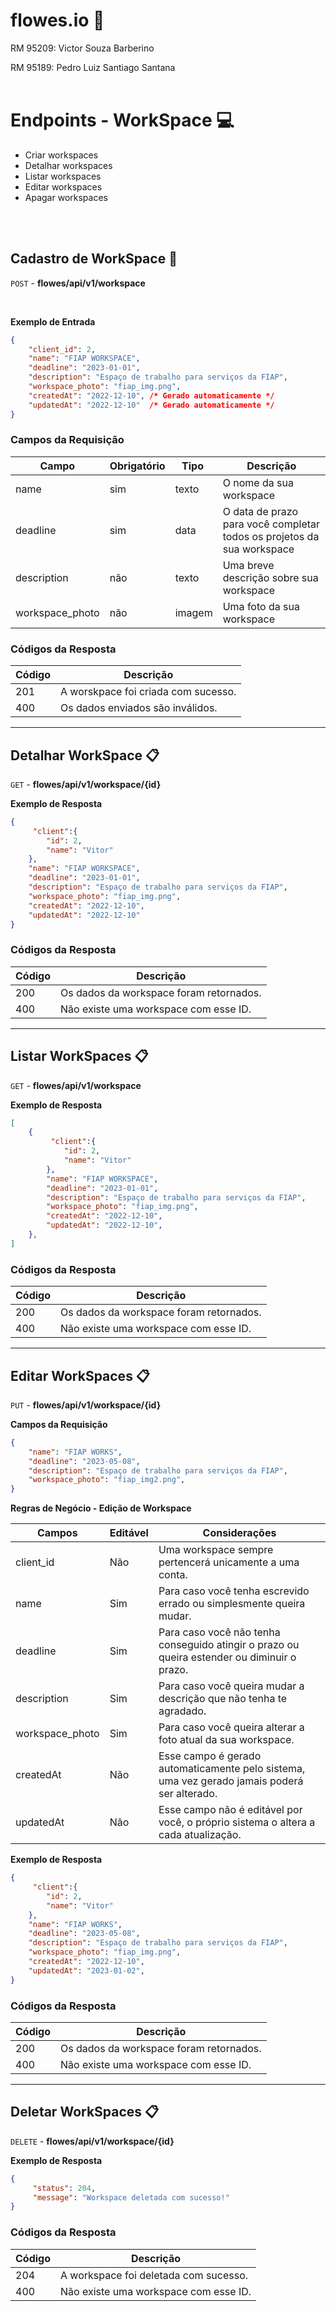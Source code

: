 
<!-- Nome do projeto -->
# flowes.io 🌻

<!-- Integrantes do grupo -->
RM 95209: Victor Souza Barberino

RM 95189: Pedro Luiz Santiago Santana
<br/>
<br/>

<!-- Listagem dos endpoints -->
# Endpoints - WorkSpace 💻
- Criar workspaces
- Detalhar workspaces
- Listar workspaces
- Editar workspaces  
- Apagar workspaces
</br>
</br>

## Cadastro de WorkSpace 🔨

<!-- Endereço do recurso -->
`POST` - **flowes/api/v1/workspace**

<!-- Colocar a versão é importante para compatibilidade  --> 
**Exemplo de Entrada** 

```json
{
    "client_id": 2,
    "name": "FIAP WORKSPACE",
    "deadline": "2023-01-01",
    "description": "Espaço de trabalho para serviços da FIAP",
    "workspace_photo": "fiap_img.png",
    "createdAt": "2022-12-10", /* Gerado automaticamente */
    "updatedAt": "2022-12-10"  /* Gerado automaticamente */
}
```
### **Campos da Requisição**

| Campo | Obrigatório | Tipo  | Descrição |
|-------|-------------|-------|-----------|
|name   |sim          |texto |O nome da sua workspace
|deadline|sim|data| O data de prazo para você completar todos os projetos da sua workspace
|description| não| texto| Uma breve descrição sobre sua workspace
workspace_photo|não|imagem|Uma foto da sua workspace

### **Códigos da Resposta**

| Código | Descrição                            |
|--------|--------------------------------------|
|201     | A worskpace foi criada com sucesso.  |
|400     | Os dados enviados são inválidos.     |


---


## Detalhar WorkSpace 📋

<!-- Endereço do recurso -->
`GET` - **flowes/api/v1/workspace/{id}**

**Exemplo de Resposta** 
```json
{
     "client":{
        "id": 2,
        "name": "Vitor"
    },
    "name": "FIAP WORKSPACE",
    "deadline": "2023-01-01",
    "description": "Espaço de trabalho para serviços da FIAP",
    "workspace_photo": "fiap_img.png",
    "createdAt": "2022-12-10",
    "updatedAt": "2022-12-10"
}
```
### **Códigos da Resposta**

| Código | Descrição                                |
|--------|------------------------------------------|
|200     | Os dados da workspace foram retornados.  |
|400     | Não existe uma workspace com esse ID.    |


---


## Listar WorkSpaces 📋

<!-- Endereço do recurso -->
`GET` - **flowes/api/v1/workspace**

**Exemplo de Resposta** 
```json
[
    {
         "client":{
            "id": 2,
            "name": "Vitor"
        },
        "name": "FIAP WORKSPACE",
        "deadline": "2023-01-01",
        "description": "Espaço de trabalho para serviços da FIAP",
        "workspace_photo": "fiap_img.png",
        "createdAt": "2022-12-10",
        "updatedAt": "2022-12-10",
    },
]
```
### **Códigos da Resposta**

| Código | Descrição                                |
|--------|------------------------------------------|
|200     | Os dados da workspace foram retornados.  |
|400     | Não existe uma workspace com esse ID.    |


---

## Editar WorkSpaces 📋

<!-- Endereço do recurso -->
`PUT` - **flowes/api/v1/workspace/{id}**

**Campos da Requisição** 
```json
{
    "name": "FIAP WORKS",
    "deadline": "2023-05-08",
    "description": "Espaço de trabalho para serviços da FIAP",
    "workspace_photo": "fiap_img2.png",
}
```
**Regras de Negócio - Edição de Workspace**

| Campos    | Editável | Considerações |
|-----------|----------|---------------|
| client_id | Não      | Uma workspace sempre pertencerá unicamente a uma conta.|
| name      | Sim      | Para caso você tenha escrevido errado ou simplesmente queira mudar. 
| deadline  | Sim      | Para caso você não tenha conseguido atingir o prazo ou queira estender ou diminuir o prazo.
|description | Sim | Para caso você queira mudar a descrição que não tenha te agradado.
workspace_photo | Sim  | Para caso você queira alterar a foto atual da sua workspace.
createdAt | Não | Esse campo é gerado automaticamente pelo sistema, uma vez gerado jamais poderá ser alterado.
|updatedAt | Não | Esse campo não é editável por você, o próprio sistema o altera a cada atualização.

**Exemplo de Resposta** 
```json
{
     "client":{
        "id": 2,
        "name": "Vitor"
    },
    "name": "FIAP WORKS",
    "deadline": "2023-05-08",
    "description": "Espaço de trabalho para serviços da FIAP",
    "workspace_photo": "fiap_img.png",
    "createdAt": "2022-12-10",
    "updatedAt": "2023-01-02",
}
```

### **Códigos da Resposta**

| Código | Descrição                                |
|--------|------------------------------------------|
|200     | Os dados da workspace foram retornados.  |
|400     | Não existe uma workspace com esse ID.    |


---

## Deletar WorkSpaces 📋

<!-- Endereço do recurso -->
`DELETE` - **flowes/api/v1/workspace/{id}**

**Exemplo de Resposta** 
```json
{
     "status": 204,
     "message": "Workspace deletada com sucesso!"
}
```

### **Códigos da Resposta**

| Código | Descrição                                |
|--------|------------------------------------------|
|204     | A workspace foi deletada com sucesso.    |
|400     | Não existe uma workspace com esse ID.    |